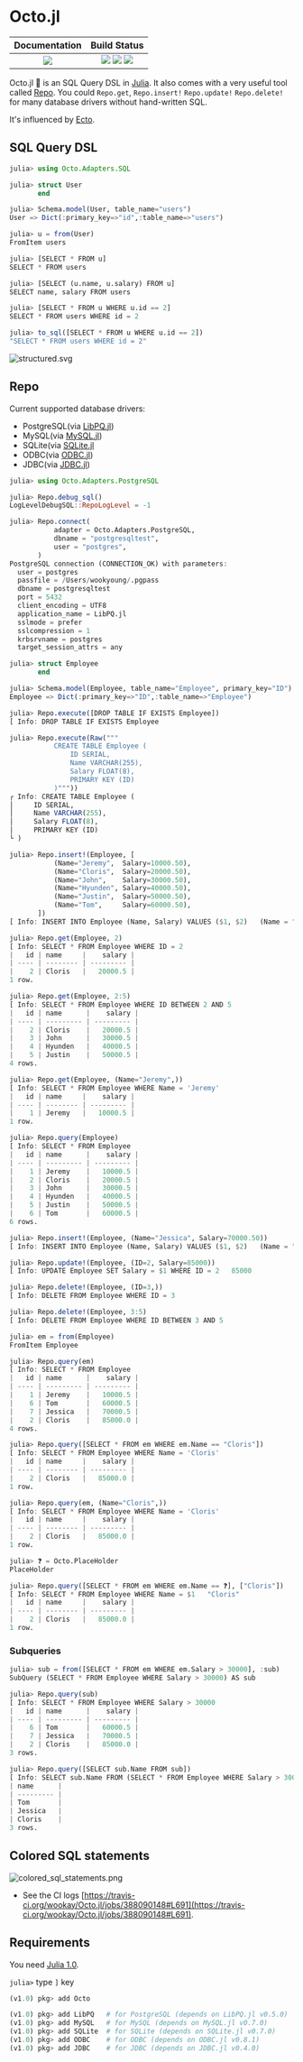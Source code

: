 # Octo.jl

|  **Documentation**                        |  **Build Status**                                                                                 |
|:-----------------------------------------:|:-------------------------------------------------------------------------------------------------:|
|  [![][docs-latest-img]][docs-latest-url]  |  [![][travis-img]][travis-url] [![][appveyor-img]][appveyor-url] [![][codecov-img]][codecov-url]  |


Octo.jl 🐙 is an SQL Query DSL in [Julia](https://julialang.org).
It also comes with a very useful tool called [Repo](https://github.com/wookay/Octo.jl#repo).
You could `Repo.get`, `Repo.insert!` `Repo.update!` `Repo.delete!` for many database drivers without hand-written SQL.

It's influenced by [Ecto](https://github.com/elixir-ecto/ecto).

## SQL Query DSL

```julia
julia> using Octo.Adapters.SQL

julia> struct User
       end

julia> Schema.model(User, table_name="users")
User => Dict(:primary_key=>"id",:table_name=>"users")

julia> u = from(User)
FromItem users

julia> [SELECT * FROM u]
SELECT * FROM users

julia> [SELECT (u.name, u.salary) FROM u]
SELECT name, salary FROM users

julia> [SELECT * FROM u WHERE u.id == 2]
SELECT * FROM users WHERE id = 2

julia> to_sql([SELECT * FROM u WHERE u.id == 2])
"SELECT * FROM users WHERE id = 2"
```

![structured.svg](https://wookay.github.io/docs/Octo.jl/assets/octo/structured.svg)


## Repo

Current supported database drivers:
  - PostgreSQL(via [LibPQ.jl](https://github.com/invenia/LibPQ.jl))
  - MySQL(via [MySQL.jl](https://github.com/JuliaDatabases/MySQL.jl))
  - SQLite(via [SQLite.jl](https://github.com/JuliaDatabases/SQLite.jl)
  - ODBC(via [ODBC.jl](https://github.com/JuliaDatabases/ODBC.jl))
  - JDBC(via [JDBC.jl](https://github.com/JuliaDatabases/JDBC.jl))

```julia
julia> using Octo.Adapters.PostgreSQL

julia> Repo.debug_sql()
LogLevelDebugSQL::RepoLogLevel = -1

julia> Repo.connect(
           adapter = Octo.Adapters.PostgreSQL,
           dbname = "postgresqltest",
           user = "postgres",
       )
PostgreSQL connection (CONNECTION_OK) with parameters:
  user = postgres
  passfile = /Users/wookyoung/.pgpass
  dbname = postgresqltest
  port = 5432
  client_encoding = UTF8
  application_name = LibPQ.jl
  sslmode = prefer
  sslcompression = 1
  krbsrvname = postgres
  target_session_attrs = any

julia> struct Employee
       end

julia> Schema.model(Employee, table_name="Employee", primary_key="ID")
Employee => Dict(:primary_key=>"ID",:table_name=>"Employee")

julia> Repo.execute([DROP TABLE IF EXISTS Employee])
[ Info: DROP TABLE IF EXISTS Employee

julia> Repo.execute(Raw("""
           CREATE TABLE Employee (
               ID SERIAL,
               Name VARCHAR(255),
               Salary FLOAT(8),
               PRIMARY KEY (ID)
           )"""))
┌ Info: CREATE TABLE Employee (
│     ID SERIAL,
│     Name VARCHAR(255),
│     Salary FLOAT(8),
│     PRIMARY KEY (ID)
└ )

julia> Repo.insert!(Employee, [
           (Name="Jeremy",  Salary=10000.50),
           (Name="Cloris",  Salary=20000.50),
           (Name="John",    Salary=30000.50),
           (Name="Hyunden", Salary=40000.50),
           (Name="Justin",  Salary=50000.50),
           (Name="Tom",     Salary=60000.50),
       ])
[ Info: INSERT INTO Employee (Name, Salary) VALUES ($1, $2)   (Name = "Jeremy", Salary = 10000.5), (Name = "Cloris", Salary = 20000.5), (Name = "John", Salary = 30000.5), (Name = "Hyunden", Salary = 40000.5), (Name = "Justin", Salary = 50000.5), (Name = "Tom", Salary = 60000.5)

julia> Repo.get(Employee, 2)
[ Info: SELECT * FROM Employee WHERE ID = 2
|   id | name     |    salary |
| ---- | -------- | --------- |
|    2 | Cloris   |   20000.5 |
1 row.

julia> Repo.get(Employee, 2:5)
[ Info: SELECT * FROM Employee WHERE ID BETWEEN 2 AND 5
|   id | name      |    salary |
| ---- | --------- | --------- |
|    2 | Cloris    |   20000.5 |
|    3 | John      |   30000.5 |
|    4 | Hyunden   |   40000.5 |
|    5 | Justin    |   50000.5 |
4 rows.

julia> Repo.get(Employee, (Name="Jeremy",))
[ Info: SELECT * FROM Employee WHERE Name = 'Jeremy'
|   id | name     |    salary |
| ---- | -------- | --------- |
|    1 | Jeremy   |   10000.5 |
1 row.

julia> Repo.query(Employee)
[ Info: SELECT * FROM Employee
|   id | name      |    salary |
| ---- | --------- | --------- |
|    1 | Jeremy    |   10000.5 |
|    2 | Cloris    |   20000.5 |
|    3 | John      |   30000.5 |
|    4 | Hyunden   |   40000.5 |
|    5 | Justin    |   50000.5 |
|    6 | Tom       |   60000.5 |
6 rows.

julia> Repo.insert!(Employee, (Name="Jessica", Salary=70000.50))
[ Info: INSERT INTO Employee (Name, Salary) VALUES ($1, $2)   (Name = "Jessica", Salary = 70000.5)

julia> Repo.update!(Employee, (ID=2, Salary=85000))
[ Info: UPDATE Employee SET Salary = $1 WHERE ID = 2   85000

julia> Repo.delete!(Employee, (ID=3,))
[ Info: DELETE FROM Employee WHERE ID = 3

julia> Repo.delete!(Employee, 3:5)
[ Info: DELETE FROM Employee WHERE ID BETWEEN 3 AND 5

julia> em = from(Employee)
FromItem Employee

julia> Repo.query(em)
[ Info: SELECT * FROM Employee
|   id | name      |    salary |
| ---- | --------- | --------- |
|    1 | Jeremy    |   10000.5 |
|    6 | Tom       |   60000.5 |
|    7 | Jessica   |   70000.5 |
|    2 | Cloris    |   85000.0 |
4 rows.

julia> Repo.query([SELECT * FROM em WHERE em.Name == "Cloris"])
[ Info: SELECT * FROM Employee WHERE Name = 'Cloris'
|   id | name     |    salary |
| ---- | -------- | --------- |
|    2 | Cloris   |   85000.0 |
1 row.

julia> Repo.query(em, (Name="Cloris",))
[ Info: SELECT * FROM Employee WHERE Name = 'Cloris'
|   id | name     |    salary |
| ---- | -------- | --------- |
|    2 | Cloris   |   85000.0 |
1 row.

julia> ❓ = Octo.PlaceHolder
PlaceHolder

julia> Repo.query([SELECT * FROM em WHERE em.Name == ❓], ["Cloris"])
[ Info: SELECT * FROM Employee WHERE Name = $1   "Cloris"
|   id | name     |    salary |
| ---- | -------- | --------- |
|    2 | Cloris   |   85000.0 |
1 row.
```

### Subqueries

```julia
julia> sub = from([SELECT * FROM em WHERE em.Salary > 30000], :sub)
SubQuery (SELECT * FROM Employee WHERE Salary > 30000) AS sub

julia> Repo.query(sub)
[ Info: SELECT * FROM Employee WHERE Salary > 30000
|   id | name      |    salary |
| ---- | --------- | --------- |
|    6 | Tom       |   60000.5 |
|    7 | Jessica   |   70000.5 |
|    2 | Cloris    |   85000.0 |
3 rows.

julia> Repo.query([SELECT sub.Name FROM sub])
[ Info: SELECT sub.Name FROM (SELECT * FROM Employee WHERE Salary > 30000) AS sub
| name      |
| --------- |
| Tom       |
| Jessica   |
| Cloris    |
3 rows.
```


## Colored SQL statements

![colored_sql_statements.png](https://raw.github.com/wookay/Octo.jl/master/docs/images/colored_sql_statements.png)

 * See the CI logs  [https://travis-ci.org/wookay/Octo.jl/jobs/388090148#L691](https://travis-ci.org/wookay/Octo.jl/jobs/388090148#L691).


## Requirements

You need [Julia 1.0](https://julialang.org/downloads/).

`julia>` type `]` key

```julia
(v1.0) pkg> add Octo
```

```julia
(v1.0) pkg> add LibPQ   # for PostgreSQL (depends on LibPQ.jl v0.5.0)
(v1.0) pkg> add MySQL   # for MySQL (depends on MySQL.jl v0.7.0)
(v1.0) pkg> add SQLite  # for SQLite (depends on SQLite.jl v0.7.0)
(v1.0) pkg> add ODBC    # for ODBC (depends on ODBC.jl v0.8.1)
(v1.0) pkg> add JDBC    # for JDBC (depends on JDBC.jl v0.4.0)
```


[docs-latest-img]: https://img.shields.io/badge/docs-latest-blue.svg
[docs-latest-url]: https://wookay.github.io/docs/Octo.jl/

[travis-img]: https://api.travis-ci.org/wookay/Octo.jl.svg?branch=master
[travis-url]: https://travis-ci.org/wookay/Octo.jl

[appveyor-img]: https://ci.appveyor.com/api/projects/status/fkup126yxtfb62f1/branch/master?svg=true
[appveyor-url]: https://ci.appveyor.com/project/wookay/octo-jl/branch/master

[codecov-img]: https://codecov.io/gh/wookay/Octo.jl/branch/master/graph/badge.svg
[codecov-url]: https://codecov.io/gh/wookay/Octo.jl
